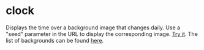 # clock

Displays the time over a background image that changes daily. Use a "seed" parameter in the URL to display the corresponding image. [Try it](https://flamesdev.github.io/clock?seed=Hello+world%21). The list of backgrounds can be found [here](https://unsplash.com/collections/4265891/featured).
